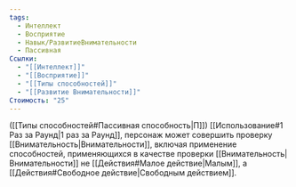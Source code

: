 ```yaml
---
tags:
  - Интеллект
  - Восприятие
  - Навык/РазвитиеВнимательности
  - Пассивная
Ссылки:
  - "[[Интеллект]]"
  - "[[Восприятие]]"
  - "[[Типы способностей]]"
  - "[[Развитие Внимательности]]"
Стоимость: "25"
---
```

([[Типы способностей#Пассивная способность|П]]) [[Использование#1 Раз за Раунд|1 раз за Раунд]], персонаж может совершить проверку [[Внимательность|Внимательности]], включая применение способностей, применяющихся в качестве проверки [[Внимательность|Внимательности]] не [[Действия#Малое действие|Малым]], а [[Действия#Свободное действие|Свободным действием]]. 